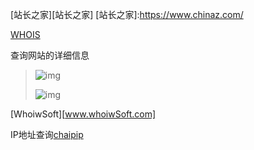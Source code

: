 

[站长之家][站长之家]
[站长之家]:https://www.chinaz.com/



[WHOIS][whois]

[whois]:www.whois.com

查询网站的详细信息

>
>
>![img](https://upload-images.jianshu.io/upload_images/27057583-81005be2ef64e758.png?imageMogr2/auto-orient/strip%7CimageView2/2/w/1240)
>
>![img](https://upload-images.jianshu.io/upload_images/27057583-0939695064560bea.png?imageMogr2/auto-orient/strip%7CimageView2/2/w/1240)

 [WhoiwSoft][www.whoiwSoft.com]

IP地址查询[chaipip][chaipip]

[chaipip]:https://chaipip.com
